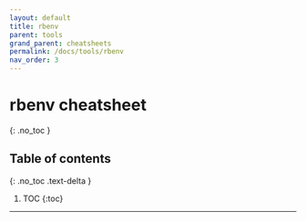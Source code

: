 ```yaml
---
layout: default
title: rbenv
parent: tools
grand_parent: cheatsheets
permalink: /docs/tools/rbenv
nav_order: 3
---
```

# rbenv cheatsheet
{: .no_toc }

## Table of contents
{: .no_toc .text-delta }

1. TOC
{:toc}

---

